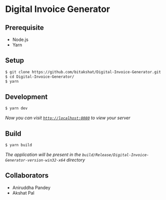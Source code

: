# Digital Invoice Generator

## Prerequisite
- Node.js
- Yarn

## Setup
```bash
$ git clone https://github.com/bitakshat/Digital-Invoice-Generator.git 
$ cd Digital-Invoice-Generator/
$ yarn
```

## Development
```bash
$ yarn dev
```
*Now you can visit [`http://localhost:8080`](http://localhost:8080) to view your server*

## Build
```bash
$ yarn build
```
*The application will be present in the `build/Release/Digital-Invoice-Generator-version-win32-x64` directory*

## Collaborators
- Aniruddha Pandey
- Akshat Pal